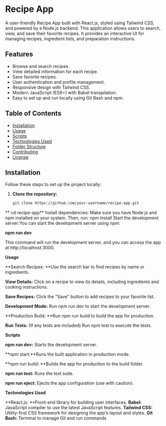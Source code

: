 
# Recipe App

A user-friendly Recipe App built with React.js, styled using Tailwind CSS, and powered by a Node.js backend. This application allows users to search, view, and save their favorite recipes. It provides an interactive UI for managing recipes, ingredient lists, and preparation instructions.

## Features

- Browse and search recipes.
- View detailed information for each recipe.
- Save favorite recipes.
- User authentication and profile management.
- Responsive design with Tailwind CSS.
- Modern JavaScript (ES6+) with Babel transpilation.
- Easy to set up and run locally using Git Bash and npm.

## Table of Contents

- [Installation](#installation)
- [Usage](#usage)
- [Scripts](#scripts)
- [Technologies Used](#technologies-used)
- [Folder Structure](#folder-structure)
- [Contributing](#contributing)
- [License](#license)

## Installation

Follow these steps to set up the project locally:

1. **Clone the repository:**
   ```bash
   git clone https://github.com/your-username/recipe-app.git
**   cd recipe-app**
Install dependencies: Make sure you have Node.js and npm installed on your system. Then,
run: npm install
Start the development server:You can start the development server using npm:

**npm run dev**

This command will run the development server, and you can access the app at http://localhost:3000.

**Usage**

**Search Recipes: **Use the search bar to find recipes by name or ingredients.

**View Details:** Click on a recipe to view its details, including ingredients and cooking instructions.

**Save Recipes:** Click the "Save" button to add recipes to your favorite list.

**Development Mode:** Run npm run dev to start the development server.

**Production Build: **Run npm run build to build the app for production.

**Run Tests:** (If any tests are included) Run npm test to execute the tests.


**Scripts**

**npm run dev:** Starts the development server.


**npm start:**Runs the built application in production mode.

**npm run build: **Builds the app for production to the build folder.

**npm run test:** Runs the test suite.

**npm run eject:** Ejects the app configuration (use with caution).


**Technologies Used**

**React.js: **Front-end library for building user interfaces.
**Babel:** JavaScript compiler to use the latest JavaScript features.
**Tailwind CSS:** Utility-first CSS framework for designing the app's layout and styles.
**Git Bash:** Terminal to manage Git and run commands
